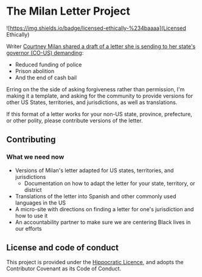 # The Milan Letter Project

![https://img.shields.io/badge/licensed-ethically-%234baaaa](Licensed Ethically)

Writer [Courtney Milan shared a draft of a letter she is sending to her state's governor (CO-US) demanding](https://twitter.com/courtneymilan/status/1266917538123767809):

* Reduced funding of police
* Prison abolition 
* And the end of cash bail

Erring on the the side of asking forgiveness rather than permission, I'm making it a template, and asking for the community to provide versions for other US States, territories, and jurisdictions, as well as translations. 

If this format of a letter works for your non-US state, province, prefecture, or other polity, please contribute versions of the letter.

## Contributing

### What we need now

* Versions of Milan's letter adapted for US states, territories, and jurisdictions 
  * Documentation on how to adapt the letter for your state, territory, or district
* Translations of the letter into Spanish and other commonly used languages in the US
* A micro-site with directions on finding a letter for one's jurisdiction and how to use it
* An accountability partner to make sure we are centering Black lives in our efforts

## License and code of conduct

This project is provided under the [Hippocratic Licence](https://firstdonoharm.dev/version/2/1/license.html), and adopts the Contributor Covenant as its Code of Conduct.
